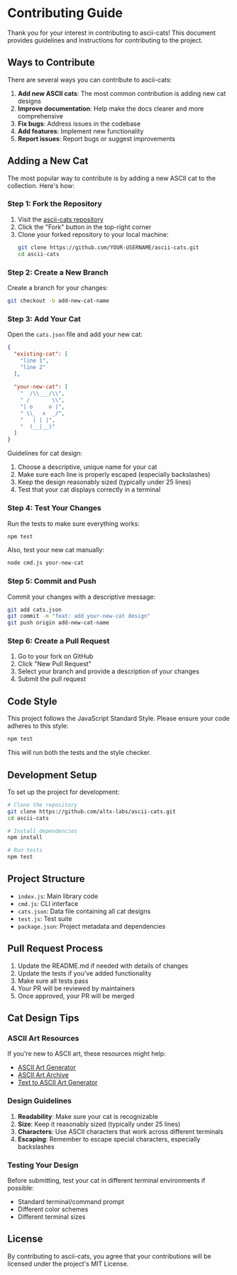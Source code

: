 # Contributing Guide

Thank you for your interest in contributing to ascii-cats! This document provides guidelines and instructions for contributing to the project.

## Ways to Contribute

There are several ways you can contribute to ascii-cats:

1. **Add new ASCII cats**: The most common contribution is adding new cat designs
2. **Improve documentation**: Help make the docs clearer and more comprehensive
3. **Fix bugs**: Address issues in the codebase
4. **Add features**: Implement new functionality
5. **Report issues**: Report bugs or suggest improvements

## Adding a New Cat

The most popular way to contribute is by adding a new ASCII cat to the collection. Here's how:

### Step 1: Fork the Repository

1. Visit the [ascii-cats repository](https://github.com/altx-labs/ascii-cats)
2. Click the "Fork" button in the top-right corner
3. Clone your forked repository to your local machine:
   ```bash
   git clone https://github.com/YOUR-USERNAME/ascii-cats.git
   cd ascii-cats
   ```

### Step 2: Create a New Branch

Create a branch for your changes:

```bash
git checkout -b add-new-cat-name
```

### Step 3: Add Your Cat

Open the `cats.json` file and add your new cat:

```json
{
  "existing-cat": [
    "line 1",
    "line 2"
  ],
  
  "your-new-cat": [
    "  /\\___/\\",
    " /       \\",
    "| o     o |",
    " \\_  ∧  _/",
    "   | | |",
    "  (__|__)"
  ]
}
```

Guidelines for cat design:

1. Choose a descriptive, unique name for your cat
2. Make sure each line is properly escaped (especially backslashes)
3. Keep the design reasonably sized (typically under 25 lines)
4. Test that your cat displays correctly in a terminal

### Step 4: Test Your Changes

Run the tests to make sure everything works:

```bash
npm test
```

Also, test your new cat manually:

```bash
node cmd.js your-new-cat
```

### Step 5: Commit and Push

Commit your changes with a descriptive message:

```bash
git add cats.json
git commit -m "feat: add your-new-cat design"
git push origin add-new-cat-name
```

### Step 6: Create a Pull Request

1. Go to your fork on GitHub
2. Click "New Pull Request"
3. Select your branch and provide a description of your changes
4. Submit the pull request

## Code Style

This project follows the JavaScript Standard Style. Please ensure your code adheres to this style:

```bash
npm test
```

This will run both the tests and the style checker.

## Development Setup

To set up the project for development:

```bash
# Clone the repository
git clone https://github.com/altx-labs/ascii-cats.git
cd ascii-cats

# Install dependencies
npm install

# Run tests
npm test
```

## Project Structure

- `index.js`: Main library code
- `cmd.js`: CLI interface
- `cats.json`: Data file containing all cat designs
- `test.js`: Test suite
- `package.json`: Project metadata and dependencies

## Pull Request Process

1. Update the README.md if needed with details of changes
2. Update the tests if you've added functionality
3. Make sure all tests pass
4. Your PR will be reviewed by maintainers
5. Once approved, your PR will be merged

## Cat Design Tips

### ASCII Art Resources

If you're new to ASCII art, these resources might help:

- [ASCII Art Generator](http://patorjk.com/software/taag/)
- [ASCII Art Archive](https://www.asciiart.eu/)
- [Text to ASCII Art Generator](http://patorjk.com/software/taag/)

### Design Guidelines

1. **Readability**: Make sure your cat is recognizable
2. **Size**: Keep it reasonably sized (typically under 25 lines)
3. **Characters**: Use ASCII characters that work across different terminals
4. **Escaping**: Remember to escape special characters, especially backslashes

### Testing Your Design

Before submitting, test your cat in different terminal environments if possible:

- Standard terminal/command prompt
- Different color schemes
- Different terminal sizes

## License

By contributing to ascii-cats, you agree that your contributions will be licensed under the project's MIT License.

